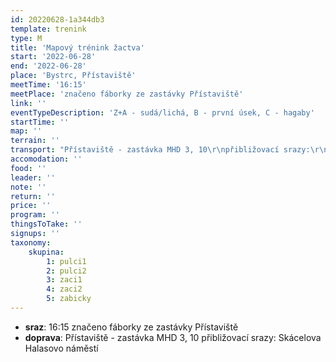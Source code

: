 ```yaml
---
id: 20220628-1a344db3
template: trenink
type: M
title: 'Mapový trénink žactva'
start: '2022-06-28'
end: '2022-06-28'
place: 'Bystrc, Přístaviště'
meetTime: '16:15'
meetPlace: 'značeno fáborky ze zastávky Přístaviště'
link: ''
eventTypeDescription: 'Z+A - sudá/lichá, B - první úsek, C - hagaby'
startTime: ''
map: ''
terrain: ''
transport: "Přístaviště - zastávka MHD 3, 10\r\npřibližovací srazy:\r\nSkácelova\r\nHalasovo náměstí"
accomodation: ''
food: ''
leader: ''
note: ''
return: ''
price: ''
program: ''
thingsToTake: ''
signups: ''
taxonomy:
    skupina:
        1: pulci1
        2: pulci2
        3: zaci1
        4: zaci2
        5: zabicky
---
```


* **sraz**: 16:15 značeno fáborky ze zastávky Přístaviště
* **doprava**: Přístaviště - zastávka MHD 3, 10
přibližovací srazy:
Skácelova
Halasovo náměstí
